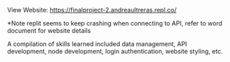View Website: https://finalproject-2.andreaultreras.repl.co/

*Note replit seems to keep crashing when connecting to API, refer to word document for website details

A compilation of skills learned included data management, API development, node development, login authentication, website styling, etc.
